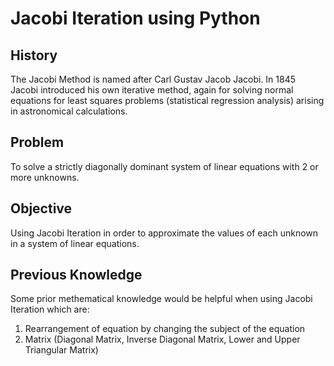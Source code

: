 # Jacobi Iteration using Python

## History
The Jacobi Method is named after Carl Gustav Jacob Jacobi. In 1845 Jacobi introduced his own iterative method, again for solving normal equations for least squares problems (statistical regression analysis) arising in astronomical calculations.

## Problem
To solve a strictly diagonally dominant system of linear equations with 2 or more unknowns.

## Objective
Using Jacobi Iteration in order to approximate the values of each unknown in a system of linear equations.

## Previous Knowledge
Some prior methematical knowledge would be helpful when using Jacobi Iteration which are: 
1. Rearrangement of equation by changing the subject of the equation
2. Matrix (Diagonal Matrix, Inverse Diagonal Matrix, Lower and Upper Triangular Matrix)
